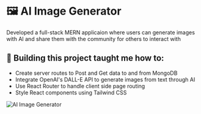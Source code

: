 # 🖼️ AI Image Generator

Developed a full-stack MERN applicaion where users can generate images with AI and share them with the community for others to interact with

## 🧠 Building this project taught me how to:
* Create server routes to Post and Get data to and from MongoDB
* Integrate OpenAI's DALL-E API to generate images from text through AI
* Use React Router to handle client side page routing
* Style React components using Tailwind CSS

![AI Image Generator](https://github.com/Tudor-Barsan/Image-Generation-App/assets/112269862/a25bb1b4-cd1d-433d-ad5a-3fc66f2c4807)
